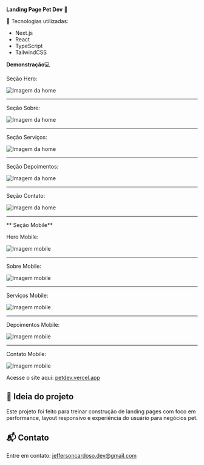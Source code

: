 **Landing Page Pet Dev** 🐾

 🚀 Tecnologias utilizadas:

- Next.js
- React
- TypeScript
- TailwindCSS

**Demonstração**💻 

Seção Hero:

![Imagem da home](./public/hero-web.png)


_____________________________________________

Seção Sobre:

![Imagem da home](./public/sobre-web.png)


_____________________________________________


Seção Serviços:

![Imagem da home](./public/servicos-web.png)


_____________________________________________


Seção Depoimentos:

![Imagem da home](./public/depoimentos-web.png)


_____________________________________________



Seção Contato:

![Imagem da home](./public/contato-web.png)


_____________________________________________



** Seção Mobile**


Hero Mobile:

![Imagem mobile](./public/hero-mob.png)


____________________________________________


Sobre Mobile:

![Imagem mobile](./public/sobre-mob.png)


____________________________________________



Serviços Mobile:

![Imagem mobile](./public/servicos-mob.png)



____________________________________________



Depoimentos Mobile:

![Imagem mobile](./public/depoimentos-mob.png)



____________________________________________



Contato Mobile:

![Imagem mobile](./public/contato-mob.png)




Acesse o site aqui: [petdev.vercel.app](https://landing-page-pet-dev.vercel.app/)


## 🧠 Ideia do projeto

Este projeto foi feito para treinar construção de landing pages com foco em performance, layout responsivo e experiência do usuário para negócios pet.

## 📬 Contato

Entre em contato: jeffersoncardoso.dev@gmail.com



